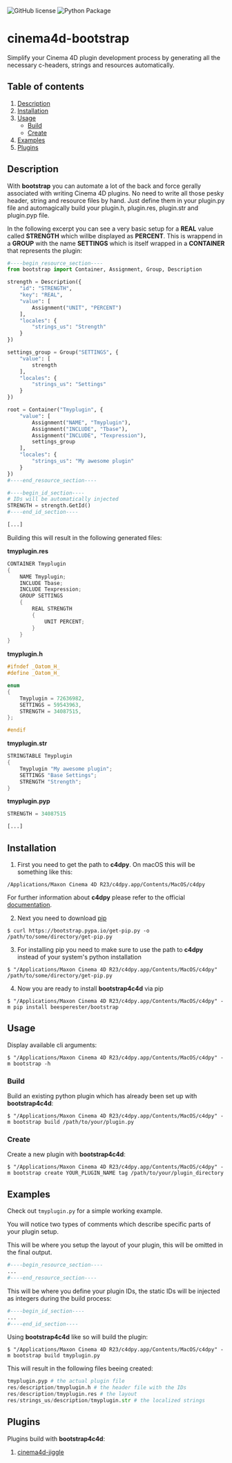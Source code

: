 ![GitHub license](https://img.shields.io/badge/license-MIT-blue.svg) ![Python Package](https://github.com/beesperester/cinema4d-bootstrap/workflows/Python%20Package/badge.svg?branch=main)

# cinema4d-bootstrap

Simplify your Cinema 4D plugin development process by generating all the necessary c-headers, strings and resources automatically.

## Table of contents
1. [Description](#Description)
1. [Installation](#Installation)
1. [Usage](#Usage)
    - [Build](#Build)
    - [Create](#Create)
1. [Examples](#Examples)
1. [Plugins](#Plugins)

## Description

With **bootstrap** you can automate a lot of the back and force gerally associated with writing Cinema 4D plugins. No need to write all those pesky header, string and resource files by hand. Just define them in your plugin.py file and automagically build your plugin.h, plugin.res, plugin.str and plugin.pyp file.

In the following excerpt you can see a very basic setup for a **REAL** value called **STRENGTH** which willbe displayed as **PERCENT**. This is wrappend in a **GROUP** with the name **SETTINGS** which is itself wrapped in a **CONTAINER** that represents the plugin:

```python
#----begin_resource_section----
from bootstrap import Container, Assignment, Group, Description

strength = Description({
    "id": "STRENGTH",
    "key": "REAL",
    "value": [
        Assignment("UNIT", "PERCENT")
    ],
    "locales": {
        "strings_us": "Strength"
    }
})

settings_group = Group("SETTINGS", {
    "value": [
        strength
    ],
    "locales": {
        "strings_us": "Settings"
    }
})

root = Container("Tmyplugin", {
    "value": [
        Assignment("NAME", "Tmyplugin"),
        Assignment("INCLUDE", "Tbase"),
        Assignment("INCLUDE", "Texpression"),
        settings_group
    ],
    "locales": {
        "strings_us": "My awesome plugin"
    }
})
#----end_resource_section----

#----begin_id_section----
# IDs will be automatically injected
STRENGTH = strength.GetId()
#----end_id_section----

[...]
```

Building this will result in the following generated files:

**tmyplugin.res**
```C++
CONTAINER Tmyplugin
{
    NAME Tmyplugin;
    INCLUDE Tbase;
    INCLUDE Texpression;
    GROUP SETTINGS
    {
        REAL STRENGTH
        {
            UNIT PERCENT;
        }
    }
}
```

**tmyplugin.h**
```C++
#ifndef _Oatom_H_
#define _Oatom_H_

enum
{
    Tmyplugin = 72636982,
    SETTINGS = 59543963,
    STRENGTH = 34087515,
};

#endif
```

**tmyplugin.str**
```C++
STRINGTABLE Tmyplugin
{
    Tmyplugin "My awesome plugin";
    SETTINGS "Base Settings";
    STRENGTH "Strength";
}
```

**tmyplugin.pyp**
```python
STRENGTH = 34087515

[...]
```

## Installation

1. First you need to get the path to **c4dpy**. On macOS this will be something like this:
```
/Applications/Maxon Cinema 4D R23/c4dpy.app/Contents/MacOS/c4dpy
```

For further information about **c4dpy** please refer to the official [documentation](https://developers.maxon.net/docs/Cinema4DPythonSDK/html/manuals/introduction/python_c4dpy.html).

2. Next you need to download [pip](https://pip.pypa.io/en/stable/installing/)
```
$ curl https://bootstrap.pypa.io/get-pip.py -o /path/to/some/directory/get-pip.py
```

3. For installing pip you need to make sure to use the path to **c4dpy** instead of your system's python  installation
```
$ "/Applications/Maxon Cinema 4D R23/c4dpy.app/Contents/MacOS/c4dpy" /path/to/some/directory/get-pip.py
```

4. Now you are ready to install **bootstrap4c4d** via pip
```
$ "/Applications/Maxon Cinema 4D R23/c4dpy.app/Contents/MacOS/c4dpy" -m pip install beesperester/bootstrap
```

## Usage

Display available cli arguments:

```
$ "/Applications/Maxon Cinema 4D R23/c4dpy.app/Contents/MacOS/c4dpy" -m bootstrap -h
```

### Build

Build an existing python plugin which has already been set up with **bootstrap4c4d**:

```
$ "/Applications/Maxon Cinema 4D R23/c4dpy.app/Contents/MacOS/c4dpy" -m bootstrap build /path/to/your/plugin.py
```

### Create

Create a new plugin with **bootstrap4c4d**:

```
$ "/Applications/Maxon Cinema 4D R23/c4dpy.app/Contents/MacOS/c4dpy" -m bootstrap create YOUR_PLUGIN_NAME tag /path/to/your/plugin_directory
```

## Examples

Check out `tmyplugin.py` for a simple working example.

You will notice two types of comments which describe specific parts of your plugin setup.

This will be where you setup the layout of your plugin, this will be omitted in the final output.

```python
#----begin_resource_section----
...
#----end_resource_section----
```

This will be where you define your plugin IDs, the static IDs will be injected as integers during the build process:

```python
#----begin_id_section----
...
#----end_id_section----
```

Using **bootstrap4c4d** like so will build the plugin:

```
$ "/Applications/Maxon Cinema 4D R23/c4dpy.app/Contents/MacOS/c4dpy" -m bootstrap build tmyplugin.py
```

This will result in the following files beeing created:

```python
tmyplugin.pyp # the actual plugin file
res/description/tmyplugin.h # the header file with the IDs
res/description/tmyplugin.res # the layout
res/strings_us/description/tmyplugin.str # the localized strings
```

## Plugins

Plugins build with **bootstrap4c4d**:

1. [cinema4d-jiggle](https://github.com/beesperester/cinema4d-jiggle)
